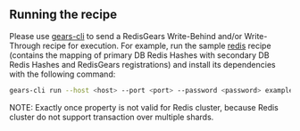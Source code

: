 ## Running the recipe
Please use <a href="https://github.com/RedisGears/gears-cli">gears-cli</a> to send a RedisGears Write-Behind and/or Write-Through recipe for execution. 
For example, run the sample [redis](example-redis-standalone.py) recipe (contains the mapping of primary DB Redis Hashes with secondary DB Redis Hashes and RedisGears registrations) and install its dependencies with the following command:

```bash
gears-cli run --host <host> --port <port> --password <password> example-redis-standalone.py --requirements requirements.txt
```

NOTE:	Exactly once property is not valid for Redis cluster, because Redis cluster do not support transaction over multiple shards.

